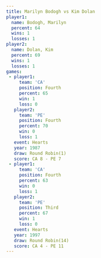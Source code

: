 ```yaml
---
title: Marilyn Bodogh vs Kim Dolan
player1:               
  name: Bodogh, Marilyn
  percent: 64          
  wins: 1              
  losses: 1            
player2:               
  name: Dolan, Kim     
  percent: 69          
  wins: 1              
  losses: 1            
games:
 - player1:          
     team: 'CA'      
     position: Fourth
     percent: 65     
     win: 1          
     loss: 0         
   player2:          
     team: 'PE'      
     position: Fourth
     percent: 70     
     win: 0          
     loss: 1         
   event: Hearts       
   year: 1987          
   draw: Round Robin(1)
   score: CA 8 - PE 7  
 - player1:          
     team: 'CA'      
     position: Fourth
     percent: 63     
     win: 0          
     loss: 1         
   player2:         
     team: 'PE'     
     position: Third
     percent: 67    
     win: 1         
     loss: 0        
   event: Hearts        
   year: 1997           
   draw: Round Robin(14)
   score: CA 4 - PE 11  
---
```

